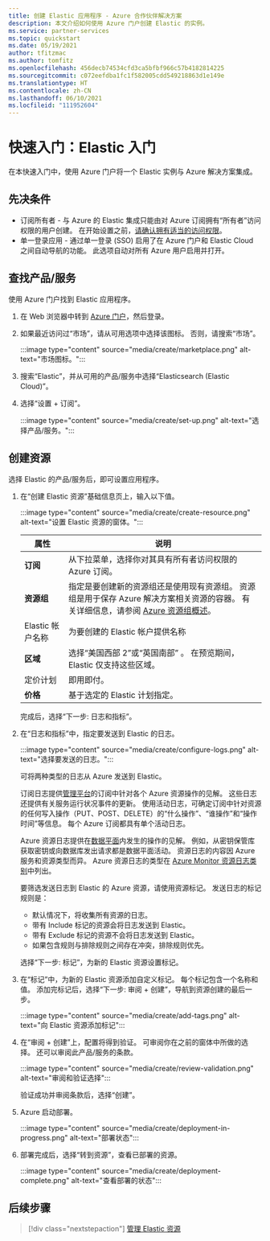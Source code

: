 ```yaml
---
title: 创建 Elastic 应用程序 - Azure 合作伙伴解决方案
description: 本文介绍如何使用 Azure 门户创建 Elastic 的实例。
ms.service: partner-services
ms.topic: quickstart
ms.date: 05/19/2021
author: tfitzmac
ms.author: tomfitz
ms.openlocfilehash: 456decb74534cfd3ca5bfbf966c57b4182814225
ms.sourcegitcommit: c072eefdba1fc1f582005cdd549218863d1e149e
ms.translationtype: HT
ms.contentlocale: zh-CN
ms.lasthandoff: 06/10/2021
ms.locfileid: "111952604"
---
```

# <a name="quickstart-get-started-with-elastic"></a>快速入门：Elastic 入门

在本快速入门中，使用 Azure 门户将一个 Elastic 实例与 Azure 解决方案集成。

## <a name="prerequisites"></a>先决条件

- 订阅所有者 - 与 Azure 的 Elastic 集成只能由对 Azure 订阅拥有“所有者”访问权限的用户创建。 在开始设置之前，[请确认拥有适当的访问权限](../../role-based-access-control/check-access.md)。
- 单一登录应用 - 通过单一登录 (SSO) 启用了在 Azure 门户和 Elastic Cloud 之间自动导航的功能。 此选项自动对所有 Azure 用户启用并打开。 

## <a name="find-offer"></a>查找产品/服务

使用 Azure 门户找到 Elastic 应用程序。

1. 在 Web 浏览器中转到 [Azure 门户](https://portal.azure.com/)，然后登录。

1. 如果最近访问过“市场”，请从可用选项中选择该图标。 否则，请搜索“市场”。

    :::image type="content" source="media/create/marketplace.png" alt-text="市场图标。":::

1. 搜索“Elastic”，并从可用的产品/服务中选择“Elasticsearch (Elastic Cloud)”。

1. 选择“设置 + 订阅”。

   :::image type="content" source="media/create/set-up.png" alt-text="选择产品/服务。":::

## <a name="create-resource"></a>创建资源

选择 Elastic 的产品/服务后，即可设置应用程序。

1. 在“创建 Elastic 资源”基础信息页上，输入以下值。

    :::image type="content" source="media/create/create-resource.png" alt-text="设置 Elastic 资源的窗体。":::

    | 属性 | 说明 |
    | ---- | ---- |
    | **订阅** | 从下拉菜单，选择你对其具有所有者访问权限的 Azure 订阅。 |
    | **资源组** | 指定是要创建新的资源组还是使用现有资源组。 资源组是用于保存 Azure 解决方案相关资源的容器。 有关详细信息，请参阅 [Azure 资源组概述](../../azure-resource-manager/management/overview.md)。 |
    | Elastic 帐户名称 | 为要创建的 Elastic 帐户提供名称 |
    | **区域** | 选择“美国西部 2”或“英国南部” 。 在预览期间，Elastic 仅支持这些区域。 |
    | 定价计划 | 即用即付。 |
    | **价格** | 基于选定的 Elastic 计划指定。 |

   完成后，选择“下一步: 日志和指标”。

1. 在“日志和指标”中，指定要发送到 Elastic 的日志。

    :::image type="content" source="media/create/configure-logs.png" alt-text="选择要发送的日志。":::

   可将两种类型的日志从 Azure 发送到 Elastic。

   订阅日志提供[管理平台](../../azure-resource-manager/management/control-plane-and-data-plane.md)的订阅中针对各个 Azure 资源操作的见解。 这些日志还提供有关服务运行状况事件的更新。 使用活动日志，可确定订阅中针对资源的任何写入操作（PUT、POST、DELETE）的“什么操作”、“谁操作”和“操作时间”等信息。 每个 Azure 订阅都具有单个活动日志。

   Azure 资源日志提供在[数据平面](../../azure-resource-manager/management/control-plane-and-data-plane.md)内发生的操作的见解。 例如，从密钥保管库获取密钥或向数据库发出请求都是数据平面活动。 资源日志的内容因 Azure 服务和资源类型而异。 Azure 资源日志的类型在 [Azure Monitor 资源日志类别](../../azure-monitor/essentials/resource-logs-categories.md)中列出。

   要筛选发送日志到 Elastic 的 Azure 资源，请使用资源标记。 发送日志的标记规则是：

   * 默认情况下，将收集所有资源的日志。 
   * 带有 Include 标记的资源会将日志发送到 Elastic。 
   * 带有 Exclude 标记的资源不会将日志发送到 Elastic。 
   * 如果包含规则与排除规则之间存在冲突，排除规则优先。
 
   选择“下一步: 标记”，为新的 Elastic 资源设置标记。

1. 在“标记”中，为新的 Elastic 资源添加自定义标记。 每个标记包含一个名称和值。 添加完标记后，选择“下一步: 审阅 + 创建”，导航到资源创建的最后一步。 

   :::image type="content" source="media/create/add-tags.png" alt-text="向 Elastic 资源添加标记":::

1. 在“审阅 + 创建”上，配置将得到验证。 可审阅你在之前的窗体中所做的选择。 还可以审阅此产品/服务的条款。

   :::image type="content" source="media/create/review-validation.png" alt-text="审阅和验证选择":::

   验证成功并审阅条款后，选择“创建”。

1. Azure 启动部署。

   :::image type="content" source="media/create/deployment-in-progress.png" alt-text="部署状态":::

1. 部署完成后，选择“转到资源”，查看已部署的资源。

    :::image type="content" source="media/create/deployment-complete.png" alt-text="查看部署的状态":::


## <a name="next-steps"></a>后续步骤

> [!div class="nextstepaction"]
> [管理 Elastic 资源](manage.md)
